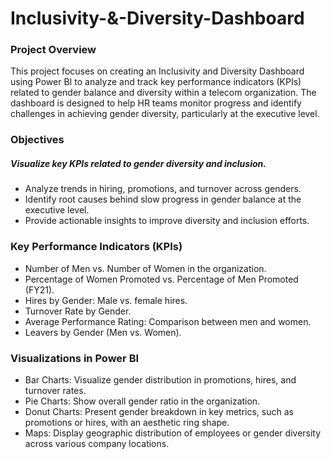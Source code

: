 # Inclusivity-&-Diversity-Dashboard
### Project Overview
This project focuses on creating an Inclusivity and Diversity Dashboard using Power BI to analyze and track key performance indicators (KPIs) related to gender balance and diversity within a telecom organization. The dashboard is designed to help HR teams monitor progress and identify challenges in achieving gender diversity, particularly at the executive level.

### Objectives
##### Visualize key KPIs related to gender diversity and inclusion.
- Analyze trends in hiring, promotions, and turnover across genders.
- Identify root causes behind slow progress in gender balance at the executive level.
- Provide actionable insights to improve diversity and inclusion efforts.
  
### Key Performance Indicators (KPIs)
- Number of Men vs. Number of Women in the organization.
- Percentage of Women Promoted vs. Percentage of Men Promoted (FY21).
- Hires by Gender: Male vs. female hires.
- Turnover Rate by Gender.
- Average Performance Rating: Comparison between men and women.
- Leavers by Gender (Men vs. Women).
### Visualizations in Power BI
- Bar Charts: Visualize gender distribution in promotions, hires, and turnover rates.
- Pie Charts: Show overall gender ratio in the organization.
- Donut Charts: Present gender breakdown in key metrics, such as promotions or hires, with an aesthetic ring shape.
- Maps: Display geographic distribution of employees or gender diversity across various company locations.
